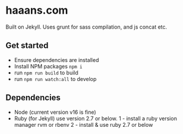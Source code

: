 haaans.com
================

Built on Jekyll. Uses grunt for sass compilation, and js concat etc.

## Get started
- Ensure dependencies are installed 
- Install NPM packages `npm i` 
- run `npm run build` to build
- run `npm run watch:all` to develop

## Dependencies
- Node (current version v16 is fine)
- Ruby (for Jekyll) use version 2.7 or below.
  1 - install a ruby version manager rvm or rbenv
  2 - install & use ruby 2.7 or below
